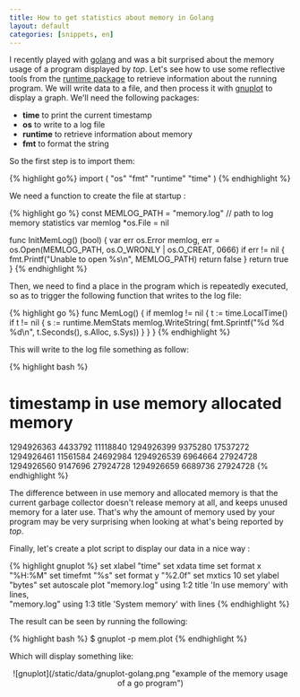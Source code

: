 ```yaml
---
title: How to get statistics about memory in Golang
layout: default
categories: [snippets, en]
---
```


I recently played with [golang](http://golang.org/) and was a bit surprised
about the memory usage of a program displayed by _top_. Let's see how to use
some reflective tools from the [runtime package](http://golang.org/pkg/runtime/)
to retrieve information about the running program. We will write data to a
file, and then process it with [gnuplot](http://www.gnuplot.info/) to
display a graph. We'll need the following packages:
* __time__ to print the current timestamp
* __os__ to write to a log file
* __runtime__ to retrieve information about memory
* __fmt__ to format the string

So the first step is to import them:

{% highlight go%}
import (
	"os"
	"fmt"
	"runtime"
	"time"
)
{% endhighlight %}

We need a function to create the file at startup :

{% highlight go %}
const MEMLOG_PATH = "memory.log"     // path to log memory statistics
var memlog *os.File = nil

func InitMemLog() (bool) {
	var err os.Error
	memlog, err = os.Open(MEMLOG_PATH, os.O_WRONLY | os.O_CREAT, 0666)
	if err != nil {
		fmt.Printf("Unable to open %s\n", MEMLOG_PATH)
		return false
	}
	return true
}
{% endhighlight %}

Then, we need to find a place in the program which is repeatedly executed,
so as to trigger the following function that writes to the log file:

{% highlight go %}
func MemLog() {
	if memlog != nil {
		t := time.LocalTime()
		if t != nil {
			s := runtime.MemStats
			memlog.WriteString(
				fmt.Sprintf("%d %d %d\n", t.Seconds(), s.Alloc, s.Sys))
		}
	}
}
{% endhighlight %}

This will write to the log file something as follow:

{% highlight bash %}
# timestamp     in use memory   allocated memory
1294926363      4433792         11118840
1294926399      9375280         17537272
1294926461      11561584        24692984
1294926539      6964664         27924728
1294926560      9147696         27924728
1294926659      6689736         27924728
{% endhighlight %}

The difference between in use memory and allocated memory is that the current
garbage collector doesn't release memory at all, and keeps unused memory for
a later use. That's why the amount of memory used by your program may be very
surprising when looking at what's being reported by _top_.

Finally, let's create a plot script to display our data in a nice way :

{% highlight gnuplot %}
set xlabel "time"
set xdata time
set format x "%H:%M"
set timefmt "%s"
set format y "%2.0f"
set mxtics 10
set ylabel "bytes"
set autoscale
plot  "memory.log" using 1:2 title 'In use memory' with lines, \
      "memory.log" using 1:3 title 'System memory' with lines
{% endhighlight %}

The result can be seen by running the following:

{% highlight bash %}
$ gnuplot -p mem.plot
{% endhighlight %}

Which will display something like:

<center markdown="1">
        ![gnuplot](/static/data/gnuplot-golang.png "example of the memory usage of a go program")
</center>
